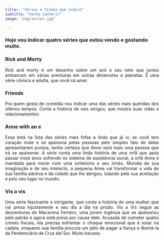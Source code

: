 ```yaml
---
title:  "Séries e filmes que indico"
subtitle: "Venha Conferir"
image: "img/series.jpg"

---
```


### Hoje vou indicar quatro séries que estou vendo e gostando muito.


### Rick and Morty

<div style = "text-align: justify;">
Rick and morty é um desenho sobre um avô e seu neto que juntos embarcam em várias aventuras em outras dimensões e planetas. É uma série cômica e adulta, que você irá amar.
</div>

### Friends

<div style = "text-align: justify;">
Pra quem gosta de comédia vou indicar uma das séries mais queridas dos últimos tempos. Conta a história de seis amigos, que mostra suas vidas e relacionamentos.
</div>

### Anne with an e

<div style = "text-align: justify;">
Essa está na lista das séries mais fofas e linda que já vi, se você tem coração mole e se apaixona pelas pessoas pelo simples fato de delas apresentarem pureza, tenho certeza que Anne será mais uma pessoa que irá se apaixonar.
A série conta uma linda história de uma orfã que após passar treze anos sofrendo no sistema de assistência social, a orfã Anne é mandada para morar com uma solteirona e seu irmão. Munida de sua imaginação e de seu intelecto, a pequena Anne vai transformar a vida de sua família adotiva e da cidade que lhe abrigou, lutando pela sua aceitação e pelo seu lugar no mundo.
</div>

### Vis a vis

<div style = "text-align: justify;">
Uma série fascinante e intrigante, que conta a história de uma mulher que vai presa injustamente e seu dia a dia na prisão.
Vis a Vis segue as desventuras de Macarena Ferreiro, uma jovem ingênua que se apaixonou pelo patrão e agora está presa por causa dele. Acusada de cometer quatro crimes fiscais, ela precisa enfrentar o choque emocional que é estar na cadeia, enquanto sua família procura um jeito de pagar a fiança e libertá-la da Penitenciária de Cruz del Sur. Muito bacana.
</div>

